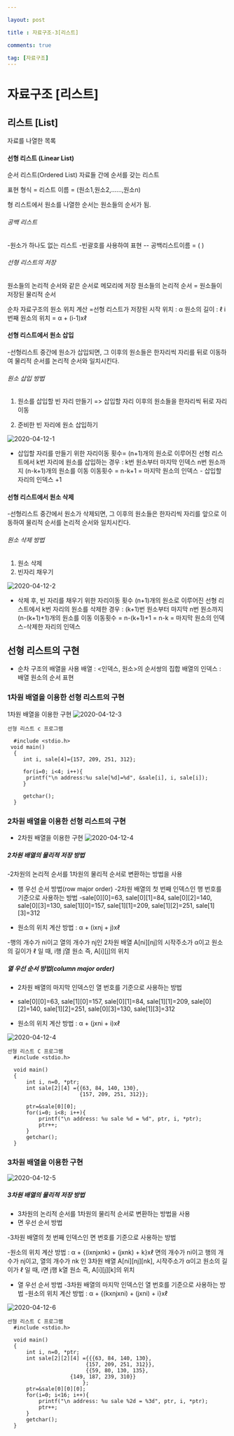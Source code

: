 ```yaml
---

layout: post

title : 자료구조-3[리스트]

comments: true

tag: [자료구조]
---
```


# 자료구조 [리스트]

## 리스트 [List]
자료를 나열한 목록

#### 선형 리스트 (Linear List)
순서 리스트(Ordered List)
자료들 간에 순서를 갖는 리스트

표현 형식 =
리스트 이름 = (원소1,원소2,......,원소n)

형 리스트에서 원소를 나열한 순서는 원소들의 순서가 됨.

###### 공백 리스트
-원소가 하나도 없는 리스트
-빈괄호를 사용하여 표현
-- 공백리스트이름 = ( )

###### 선형 리스트의 저장
원소들의 논리적 순서와 같은 순서로 메모리에 저장
원소들의 논리적 순서 = 원소들이 저장된 물리적 순서

순차 자료구조의 원소 위치 계산
=선형 리스트가 저장된 시작 위치 : α
원소의 길이 :  ℓ
i번째 원소의 위치 =  α + (i-1)ⅹℓ  

#### 선형 리스트에서 원소 삽입

-선형리스트 중간에 원소가 삽입되면, 그 이후의 원소들은 한자리씩 자리를 뒤로 이동하여 물리적 순서를 논리적 순서와 일치시킨다.

###### 원소 삽입 방법
 1. 원소를 삽입할 빈 자리 만들기 => 삽입할 자리 이후의 원소들을 한자리씩 뒤로 자리 이동

 2. 준비한 빈 자리에 원소 삽입하기

 ![2020-04-12-1](https://user-images.githubusercontent.com/62532608/79060084-005cd080-7cbc-11ea-9533-de777c8097e4.png)

 * 삽입할 자리를 만들기 위한 자리이동 횟수=
 (n+1)개의 원소로 이루어진 선형 리스트에서 k번 자리에 원소를 삽입하는 경우 : k번 원소부터 마지막 인덱스 n번 원소까지 (n-k+1)개의 원소를 이동
이동횟수 = n-k+1 = 마지막 원소의 인덱스 - 삽입할 자리의 인덱스 +1

#### 선형 리스트에서 원소 삭제

-선형리스트 중간에서 원소가 삭제되면, 그 이후의 원소들은 한자리씩 자리를 앞으로 이동하여 물리적 순서를 논리적 순서와 일치시킨다.

###### 원소 삭제 방법
1. 원소 삭제
2. 빈자리 채우기

![2020-04-12-2](https://user-images.githubusercontent.com/62532608/79060139-592c6900-7cbc-11ea-8079-3fc944c0519c.png)


* 삭제 후, 빈 자리를 채우기 위한 자리이동 횟수
(n+1)개의 원소로 이루어진 선형 리스트에서 k번 자리의 원소를 삭제한 경우 : (k+1)번 원소부터 마지막 n번 원소까지 (n-(k+1)+1)개의 원소를 이동
이동횟수 = n-(k+1)+1 = n-k = 마지막 원소의 인덱스-삭제한 자리의 인덱스

## 선형 리스트의 구현
* 순차 구조의 배열을 사용
배열  : <인덱스, 원소>의 순서쌍의 집합
배열의 인덱스 : 배열 원소의 순서 표현

### 1차원 배열을 이용한 선형 리스트의 구현

1차원 배열을 이용한 구현
![2020-04-12-3](https://user-images.githubusercontent.com/62532608/79060197-1919b600-7cbd-11ea-8c45-8bfd5b157efb.png)

```
선형 리스트 c 프로그램

  #include <stdio.h>
 void main()
  {
     int i, sale[4]={157, 209, 251, 312};

     for(i=0; i<4; i++){
      printf("\n address:%u sale[%d]=%d", &sale[i], i, sale[i]);
     }

     getchar();
  }

```

### 2차원 배열을 이용한 선형 리스트의 구현

* 2차원 배열을 이용한 구현
![2020-04-12-4](https://user-images.githubusercontent.com/62532608/79060220-8a596900-7cbd-11ea-9055-43cac887c814.png)

##### 2차원 배열의 물리적 저장 방법
-2차원의 논리적 순서를 1차원의 물리적 순서로 변환하는 방법을 사용

* 행 우선 순서 방법(row major order)
-2차원 배열의 첫 번째 인덱스인 행 번호를 기준으로 사용하는 방법
-sale[0][0]=63, sale[0][1]=84, sale[0][2]=140, sale[0][3]=130, sale[1][0]=157, sale[1][1]=209, sale[1][2]=251, sale[1][3]=312

* 원소의 위치 계산 방법 : α + (iⅹnj + j)ⅹℓ

-행의 개수가 ni이고 열의 개수가 nj인 2차원 배열 A[ni][nj]의 시작주소가 α이고
원소의 길이가 ℓ 일 때, i행 j열 원소 즉, A[i][j]의 위치

##### 열 우선 순서 방법(column major order)

* 2차원 배열의 마지막 인덱스인 열 번호를 기준으로 사용하는 방법

* sale[0][0]=63, sale[1][0]=157, sale[0][1]=84, sale[1][1]=209, sale[0][2]=140, sale[1][2]=251, sale[0][3]=130, sale[1][3]=312
* 원소의 위치 계산 방법 : α + (jⅹni + i)ⅹℓ

![2020-04-12-4](https://user-images.githubusercontent.com/62532608/79060340-e1137280-7cbe-11ea-86da-c00d1419c320.png)

```
선형 리스트 C 프로그램
  #include <stdio.h>
 
  void main()
  {
      int i, n=0, *ptr;
      int sale[2][4] ={{63, 84, 140, 130},
                       {157, 209, 251, 312}};
     
      ptr=&sale[0][0];
      for(i=0; i<8; i++){       
          printf("\n address: %u sale %d = %d", ptr, i, *ptr);
          ptr++;
      }
      getchar();
  }
```
### 3차원 배열을 이용한 구현

![2020-04-12-5](https://user-images.githubusercontent.com/62532608/79060485-7400dc80-7cc0-11ea-9ee7-5c367eba22b3.png)

##### 3차원 배열의 물리적 저장 방법

* 3차원의 논리적 순서를 1차원의 물리적 순서로 변환하는 방법을 사용
* 면 우선 순서 방법

-3차원 배열의 첫 번째 인덱스인 면 번호를 기준으로 사용하는 방법

-원소의 위치 계산 방법 : α + {(iⅹnjⅹnk) + (jⅹnk) + k}ⅹℓ
면의 개수가 ni이고 행의 개수가 nj이고, 열의 개수가 nk 인 3차원 배열 A[ni][nj][nk],
시작주소가 α이고 원소의 길이가 ℓ 일 때, i면 j행 k열 원소 즉, A[i][j][k]의 위치

* 열 우선 순서 방법
-3차원 배열의 마지막 인덱스인 열 번호를 기준으로 사용하는 방법
-원소의 위치 계산 방법 : α + {(kⅹnjⅹni) + (jⅹni) + i}ⅹℓ

![2020-04-12-6](https://user-images.githubusercontent.com/62532608/79060519-ef628e00-7cc0-11ea-93ff-ffdd59d97c69.png)

```
선형 리스트 C 프로그램
  #include <stdio.h>
 
  void main()
  {
      int i, n=0, *ptr;
      int sale[2][2][4] ={{{63, 84, 140, 130},  
                    	 {157, 209, 251, 312}},
 	                     {{59, 80, 130, 135},  
       		        {149, 187, 239, 310}}
                        };
      ptr=&sale[0][0][0];  
      for(i=0; i<16; i++){       
          printf("\n address: %u sale %2d = %3d", ptr, i, *ptr);
          ptr++;
      }
      getchar();
  }
```
